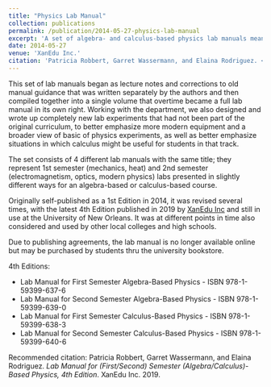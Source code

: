 ```yaml
---
title: "Physics Lab Manual"
collection: publications
permalink: /publication/2014-05-27-physics-lab-manual
excerpt: 'A set of algebra- and calculus-based physics lab manuals meant to accompany 1st and 2nd semester general physics courses.'
date: 2014-05-27
venue: 'XanEdu Inc.'
citation: 'Patricia Robbert, Garret Wassermann, and Elaina Rodriguez. <i>Lab Manual for (First/Second) Semester (Algebra/Calculus)-Based Physics, 4th Edition</i>. XanEdu Inc. 2019.'
---
```

This set of lab manuals began as lecture notes and corrections to old manual guidance that was written separately by the authors and then compiled together into a single volume that overtime became a full lab manual in its own right. Working with the department, we also designed and wrote up completely new lab experiments that had not been part of the original curriculum, to better emphasize more modern equipment and a broader view of basic of physics experiments, as well as better emphasize situations in which calculus might be useful for students in that track.

The set consists of 4 different lab manuals with the same title; they represent 1st semester (mechanics, heat) and 2nd semester (electromagnetism, optics, modern physics) labs presented in slightly different ways for an algebra-based or calculus-based course.

Originally self-published as a 1st Edition in 2014, it was revised several times, with the latest 4th Edition published in 2019 by [XanEdu Inc](https://www.xanedu.com/) and still in use at the University of New Orleans. It was at different points in time also considered and used by other local colleges and high schools.

Due to publishing agreements, the lab manual is no longer available online but may be purchased by students thru the university bookstore.

4th Editions:
* Lab Manual for First Semester Algebra-Based Physics - ISBN 978-1-59399-637-6
* Lab Manual for Second Semester Algebra-Based Physics - ISBN 978-1-59399-639-0
* Lab Manual for First Semester Calculus-Based Physics - ISBN 978-1-59399-638-3
* Lab Manual for Second Semester Calculus-Based Physics - ISBN 978-1-59399-640-6

Recommended citation: Patricia Robbert, Garret Wassermann, and Elaina Rodriguez. <i>Lab Manual for (First/Second) Semester (Algebra/Calculus)-Based Physics, 4th Edition</i>. XanEdu Inc. 2019.
